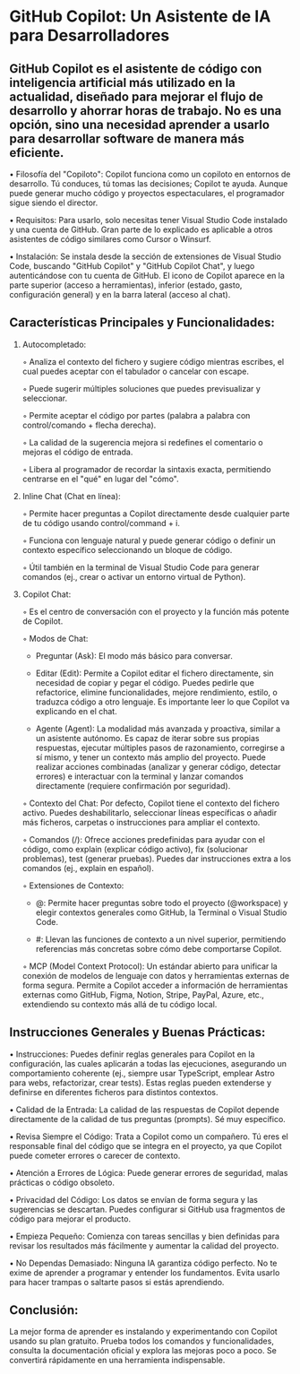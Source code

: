 # GitHub Copilot: Un Asistente de IA para Desarrolladores

## GitHub Copilot es el asistente de código con inteligencia artificial más utilizado en la actualidad, diseñado para mejorar el flujo de desarrollo y ahorrar horas de trabajo. No es una opción, sino una necesidad aprender a usarlo para desarrollar software de manera más eficiente.

• Filosofía del "Copiloto": Copilot funciona como un copiloto en entornos de desarrollo. Tú conduces, tú tomas las decisiones; Copilot te ayuda. Aunque puede generar mucho código y proyectos espectaculares, el programador sigue siendo el director.

• Requisitos: Para usarlo, solo necesitas tener Visual Studio Code instalado y una cuenta de GitHub. Gran parte de lo explicado es aplicable a otros asistentes de código similares como Cursor o Winsurf.

• Instalación: Se instala desde la sección de extensiones de Visual Studio Code, buscando "GitHub Copilot" y "GitHub Copilot Chat", y luego autenticándose con tu cuenta de GitHub. El icono de Copilot aparece en la parte superior (acceso a herramientas), inferior (estado, gasto, configuración general) y en la barra lateral (acceso al chat).

## Características Principales y Funcionalidades:

1. Autocompletado:

    ◦ Analiza el contexto del fichero y sugiere código mientras escribes, el cual puedes aceptar con el tabulador o cancelar con escape.
   
    ◦ Puede sugerir múltiples soluciones que puedes previsualizar y seleccionar.
   
    ◦ Permite aceptar el código por partes (palabra a palabra con control/comando + flecha derecha).
   
    ◦ La calidad de la sugerencia mejora si redefines el comentario o mejoras el código de entrada.
   
    ◦ Libera al programador de recordar la sintaxis exacta, permitiendo centrarse en el "qué" en lugar del "cómo".

3. Inline Chat (Chat en línea):

    ◦ Permite hacer preguntas a Copilot directamente desde cualquier parte de tu código usando control/command + i.
   
    ◦ Funciona con lenguaje natural y puede generar código o definir un contexto específico seleccionando un bloque de código.
   
    ◦ Útil también en la terminal de Visual Studio Code para generar comandos (ej., crear o activar un entorno virtual de Python).

5. Copilot Chat:

    ◦ Es el centro de conversación con el proyecto y la función más potente de Copilot.
   
    ◦ Modos de Chat:
   
    - Preguntar (Ask): El modo más básico para conversar.

    - Editar (Edit): Permite a Copilot editar el fichero directamente, sin necesidad de copiar y pegar el código. Puedes pedirle que refactorice, elimine funcionalidades, mejore rendimiento, estilo, o traduzca código a otro lenguaje. Es importante leer lo que Copilot va explicando en el chat.
      
    - Agente (Agent): La modalidad más avanzada y proactiva, similar a un asistente autónomo. Es capaz de iterar sobre sus propias respuestas, ejecutar múltiples pasos de razonamiento, corregirse a sí mismo, y tener un contexto más amplio del proyecto. Puede realizar acciones combinadas (analizar y generar código, detectar errores) e interactuar con la terminal y lanzar comandos directamente (requiere confirmación por seguridad).
   
    ◦ Contexto del Chat: Por defecto, Copilot tiene el contexto del fichero activo. Puedes deshabilitarlo, seleccionar líneas específicas o añadir más ficheros, carpetas o instrucciones para ampliar el contexto.
   
    ◦ Comandos (/): Ofrece acciones predefinidas para ayudar con el código, como explain (explicar código activo), fix (solucionar problemas), test (generar pruebas). Puedes dar instrucciones extra a los comandos (ej., explain en español).
   
    ◦ Extensiones de Contexto:

    - @: Permite hacer preguntas sobre todo el proyecto (@workspace) y elegir contextos generales como GitHub, la Terminal o Visual Studio Code.

    - #: Llevan las funciones de contexto a un nivel superior, permitiendo referencias más concretas sobre cómo debe comportarse Copilot.
   
    ◦ MCP (Model Context Protocol): Un estándar abierto para unificar la conexión de modelos de lenguaje con datos y herramientas externas de forma segura. Permite a Copilot acceder a información de herramientas externas como GitHub, Figma, Notion, Stripe, PayPal, Azure, etc., extendiendo su contexto más allá de tu código local.

## Instrucciones Generales y Buenas Prácticas:

• Instrucciones: Puedes definir reglas generales para Copilot en la configuración, las cuales aplicarán a todas las ejecuciones, asegurando un comportamiento coherente (ej., siempre usar TypeScript, emplear Astro para webs, refactorizar, crear tests). Estas reglas pueden extenderse y definirse en diferentes ficheros para distintos contextos.

• Calidad de la Entrada: La calidad de las respuestas de Copilot depende directamente de la calidad de tus preguntas (prompts). Sé muy específico.

• Revisa Siempre el Código: Trata a Copilot como un compañero. Tú eres el responsable final del código que se integra en el proyecto, ya que Copilot puede cometer errores o carecer de contexto.

• Atención a Errores de Lógica: Puede generar errores de seguridad, malas prácticas o código obsoleto.

• Privacidad del Código: Los datos se envían de forma segura y las sugerencias se descartan. Puedes configurar si GitHub usa fragmentos de código para mejorar el producto.

• Empieza Pequeño: Comienza con tareas sencillas y bien definidas para revisar los resultados más fácilmente y aumentar la calidad del proyecto.

• No Dependas Demasiado: Ninguna IA garantiza código perfecto. No te exime de aprender a programar y entender los fundamentos. Evita usarlo para hacer trampas o saltarte pasos si estás aprendiendo.

## Conclusión:

La mejor forma de aprender es instalando y experimentando con Copilot usando su plan gratuito. Prueba todos los comandos y funcionalidades, consulta la documentación oficial y explora las mejoras poco a poco. 
Se convertirá rápidamente en una herramienta indispensable.
